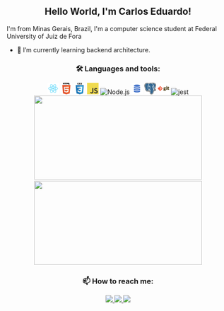 <h2 align="center">Hello World, I'm Carlos Eduardo!</h2>

I'm from Minas Gerais, Brazil, I'm a computer science student at 
Federal University of Juiz de Fora

- 🌱 I’m currently learning backend architecture.
<div align="center">
 <h3><strong>🛠️ Languages and tools:</strong></h3>
<img margin="12px" alt="React" width="26px" src="https://raw.githubusercontent.com/github/explore/80688e429a7d4ef2fca1e82350fe8e3517d3494d/topics/react/react.png" />
<img margin="12px" alt="HTML5" width="26px" src="https://raw.githubusercontent.com/github/explore/80688e429a7d4ef2fca1e82350fe8e3517d3494d/topics/html/html.png" />
<img margin="12px" alt="CSS3" width="26px" src="https://raw.githubusercontent.com/github/explore/80688e429a7d4ef2fca1e82350fe8e3517d3494d/topics/css/css.png" />
<img margin="12px" alt="JavaScript" width="26px" src="https://raw.githubusercontent.com/github/explore/80688e429a7d4ef2fca1e82350fe8e3517d3494d/topics/javascript/javascript.png" />
<img margin="12px" alt="Node.js" width="26px" src="https://www.vectorlogo.zone/logos/nodejs/nodejs-icon.svg" />
<img margin="12px" alt="SQL" width="26px" src="https://raw.githubusercontent.com/github/explore/80688e429a7d4ef2fca1e82350fe8e3517d3494d/topics/sql/sql.png" />
<img margin="12px" alt="postgreSQL" width="26px" src="https://raw.githubusercontent.com/github/explore/80688e429a7d4ef2fca1e82350fe8e3517d3494d/topics/postgresql/postgresql.png" />
<img margin="12px" alt="Git" width="26px" src="https://raw.githubusercontent.com/github/explore/80688e429a7d4ef2fca1e82350fe8e3517d3494d/topics/git/git.png" />
<img margin="12px" src="https://www.vectorlogo.zone/logos/jestjsio/jestjsio-icon.svg" alt="jest" width="26" height="26"/>
</div>

  
<div align="center">
   <img height="190px" width="380px"  src="https://github-readme-stats.vercel.app/api/top-langs/?username=Kadugs&layout=compact&langs_count=7&theme=dracula"/>
   <img height="190px" width="380px" src="https://github-readme-stats.vercel.app/api?username=Kadugs&show_icons=true&theme=dracula&include_all_commits=true&count_private=true"/>
</div>
 

 
 <div align="center">
  <h3>📫 How to reach me:</h3> 
  <a href="https://www.linkedin.com/in/carlos-eduardo-gomes-silva/">
     <img src="https://img.shields.io/badge/LinkedIn-0077B5?style=for-the-badge&logo=linkedin&logoColor=white"/>
  </a>
   <a href="https://discordapp.com/users/295446730386702337">
     <img src="https://img.shields.io/badge/Discord-7289DA?style=for-the-badge&logo=discord&logoColor=white"/>
  </a>
  <a href="mailto:cadu20.gomes@hotmail.com">
     <img src="https://img.shields.io/badge/Microsoft_Outlook-0078D4?style=for-the-badge&logo=microsoft-outlook&logoColor=white"/>
  </a>
</div>
<!--

- 🔭 I’m currently working on ...

- 👯 I’m looking to collaborate on ...
- 🤔 I’m looking for help with ...
- 💬 Ask me about ...
- 📫 How to reach me: ...
- 😄 Pronouns: ...
- ⚡ Fun fact: ...
-->
